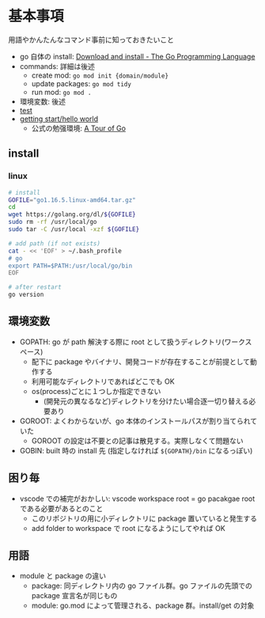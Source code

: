 # 基本事項

用語やかんたんなコマンド事前に知っておきたいこと

- go 自体の install: [Download and install - The Go Programming Language](https://golang.org/doc/install)
- commands: 詳細は後述
  - create mod: `go mod init {domain/module}`
  - update packages: `go mod tidy`
  - run mod: `go mod .`
- 環境変数: 後述
- [test](../test)
- [getting start/hello world](../helloworld)
  - 公式の勉强環境: [A Tour of Go](https://go-tour-jp.appspot.com/welcome/1)

## install

### linux

```bash
# install
GOFILE="go1.16.5.linux-amd64.tar.gz"
cd
wget https://golang.org/dl/${GOFILE}
sudo rm -rf /usr/local/go
sudo tar -C /usr/local -xzf ${GOFILE}

# add path (if not exists)
cat - << 'EOF' > ~/.bash_profile
# go
export PATH=$PATH:/usr/local/go/bin
EOF

# after restart
go version
```

## 環境変数

- GOPATH: go が path 解決する際に root として扱うディレクトリ(ワークスペース)
  - 配下に package やバイナリ、開発コードが存在することが前提として動作する
  - 利用可能なディレクトリであればどこでも OK
  - os(process)ごとに１つしか指定できない
    - (開発元の異なるなど)ディレクトリを分けたい場合逐一切り替える必要あり
- GOROOT: よくわからないが、go 本体のインストールパスが割り当てられていた
  - GOROOT の設定は不要との記事は散見する。実際しなくて問題ない
- GOBIN: built 時の install 先 (指定しなければ `${GOPATH}/bin` になるっぽい)

## 困り毎

- vscode での補完がおかしい: vscode workspace root = go pacakgae root である必要があるとのこと
  - このリポジトリの用に小ディレクトリに package 置いていると発生する
  - add folder to workspace で root になるようにしてやれば OK

## 用語

- module と package の違い
  - package: 同ディレクトリ内の go ファイル群。go ファイルの先頭での package 宣言名が同じもの
  - module: go.mod によって管理される、package 群。install/get の対象
